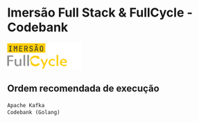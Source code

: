 # Imersão Full Stack & FullCycle - Codebank

![Imersão Full Stack && Full Cycle](/assets/fullcycle.png "Imersão FullCycle")

## Ordem recomendada de execução

    Apache Kafka
    Codebank (Golang)
